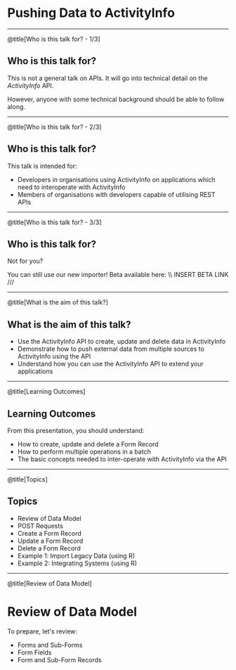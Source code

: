# Pushing Data to ActivityInfo

---

@title[Who is this talk for? - 1/3]
## Who is this talk for?
This is not a general talk on APIs. It will go into technical detail on the _ActivityInfo_ API.

However, anyone with some technical background should be able to follow along.

---

@title[Who is this talk for? - 2/3]
## Who is this talk for?

This talk is intended for:
- Developers in organisations using ActivityInfo on applications which need to interoperate with ActivityInfo
- Members of organisations with developers capable of utilising REST APIs

---

@title[Who is this talk for? - 3/3]
## Who is this talk for?

Not for you?

You can still use our new importer! Beta available here:
\\\ INSERT BETA LINK ///

---

@title[What is the aim of this talk?]
## What is the aim of this talk?

- Use the ActivityInfo API to create, update and delete data in ActivityInfo
- Demonstrate how to push external data from multiple sources to ActivityInfo using the API
- Understand how you can use the ActivityInfo API to extend your applications

---
@title[Learning Outcomes]
## Learning Outcomes
From this presentation, you should understand:
- How to create, update and delete a Form Record
- How to perform multiple operations in a batch
- The basic concepts needed to inter-operate with ActivityInfo via the API

---
@title[Topics]
## Topics
- Review of Data Model
- POST Requests
- Create a Form Record
- Update a Form Record
- Delete a Form Record
- Example 1: Import Legacy Data (using R)
- Example 2: Integrating Systems (using R)

---

@title[Review of Data Model]
# Review of Data Model

To prepare, let's review:
- Forms and Sub-Forms
- Form Fields
- Form and Sub-Form Records
